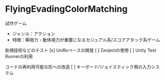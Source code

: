 # FlyingEvadingColorMatching

試作ゲーム
- ジャンル：アクション
- 特徴：瞬発力・動体視力が重要になるカジュアル系/スコアアタック系ゲーム

新規技術などのテスト
[x] UniRxベースの開発
[ ] Zenjectの使用
[ ] Unity Test Runnerの利用

コードの再利用可能な形への改造
[ ] キーボード/ジョイスティック用の入力システム
